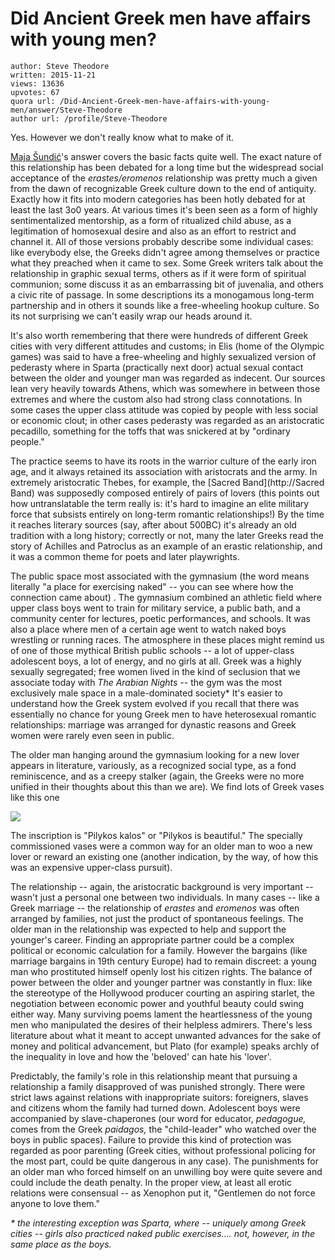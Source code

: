 # Did Ancient Greek men have affairs with young men?

	author: Steve Theodore
	written: 2015-11-21
	views: 13636
	upvotes: 67
	quora url: /Did-Ancient-Greek-men-have-affairs-with-young-men/answer/Steve-Theodore
	author url: /profile/Steve-Theodore


Yes. However we don't really know what to make of it.

[Maja Šundić](https://www.quora.com/profile/Maja-Šundić)'s answer covers the basic facts quite well. The exact nature of this relationship has been debated for a long time but the widespread social acceptance of the _erastes/eromenos_  relationship was pretty much a given from the dawn of recognizable Greek culture down to the end of antiquity. Exactly how it fits into modern categories has been hotly debated for at least the last 3o0 years. At various times it's been seen as a form of highly sentimentalized mentorship, as a form of ritualized child abuse, as a legitimation of homosexual desire and also as an effort to restrict and channel it. All of those versions probably describe some individual cases: like everybody else, the Greeks didn't agree among themselves or practice what they preached when it came to sex. Some Greek writers talk about the relationship in graphic sexual terms, others as if it were form of spiritual communion; some discuss it as an embarrassing bit of juvenalia, and others a civic rite of passage. In some descriptions its a monogamous long-term partnership and in others it sounds like a free-wheeling hookup culture. So its not surprising we can't easily wrap our heads around it.

 It's also worth remembering that there were hundreds of different Greek cities with very different attitudes and customs; in Elis (home of the Olympic games) was said to have a free-wheeling and highly sexualized version of pederasty where in Sparta (practically next door) actual sexual contact between the older and younger man was regarded as indecent. Our sources lean very heavily towards Athens, which was somewhere in between those extremes and where the custom also had strong class connotations. In some cases the upper class attitude was copied by people with less social or economic clout; in other cases pederasty was regarded as an aristocratic pecadillo, something for the toffs that was snickered at by "ordinary people." 

 The practice seems to have its roots in the warrior culture of the early iron age, and it always retained its association with aristocrats and the army. In extremely aristocratic Thebes, for example, the [Sacred Band](http://Sacred Band) was supposedly composed entirely of pairs of lovers (this points out how untranslatable the term really is: it's hard to imagine an elite military force that subsists entirely on long-term romantic relationships!) By the time it reaches literary sources (say, after about 500BC) it's already an old tradition with a long history; correctly or not, many the later Greeks read the story of Achilles and Patroclus as an example of an erastic relationship, and it was a common theme for poets and later playwrights. 

The public space most associated with the gymnasium (the word means literally "a place for exercising naked" -- you can see where how the connection came about) . The gymnasium combined an athletic field where upper class boys went to train for military service, a public bath, and a community center for lectures, poetic performances, and schools. It was also a place where men of a certain age went to watch naked boys wrestling or running races. The atmosphere in these places might remind us of one of those mythical British public schools -- a lot of upper-class adolescent boys, a lot of energy, and no girls at all. Greek was a highly sexually segregated; free women lived in the kind of seclusion that we associate today with _The Arabian Nights --_ the gym was the most exclusively male space in a male-dominated society* It's easier to understand how the Greek system evolved if you recall that there was essentially no chance for young Greek men to have heterosexual romantic relationships: marriage was arranged for dynastic reasons and Greek women were rarely even seen in public. 

The older man hanging around the gymnasium looking for a new lover appears in literature, variously, as a recognized social type, as a fond reminiscence, and as a creepy stalker (again, the Greeks were no more unified in their thoughts about this than we are). We find lots of Greek vases like this one 



![](https://qph.fs.quoracdn.net/main-qimg-90a15658cf480611dbe5ac9efda76891)


The inscription is "Pilykos kalos" or "Pilykos is beautiful." The specially commissioned vases were a common way for an older man to woo a new lover or reward an existing one (another indication, by the way, of how this was an expensive upper-class pursuit). 

The relationship -- again, the aristocratic background is very important -- wasn't just a personal one between two individuals. In many cases -- like a Greek marriage -- the relationship of _erastes_ and _eromenos_  was often arranged by families, not just the product of spontaneous feelings. The older man in the relationship was expected to help and support the younger's career. Finding an appropriate partner could be a complex political or economic calculation for a family. However the bargains (like marriage bargains in 19th century Europe) had to remain discreet: a young man who prostituted himself openly lost his citizen rights. The balance of power between the older and younger partner was constantly in flux: like the stereotype of the Hollywood producer courting an aspiring starlet, the negotiation between economic power and youthful beauty could swing either way. Many surviving poems lament the heartlessness of the young men who manipulated the desires of their helpless admirers. There's less literature about what it meant to accept unwanted advances for the sake of money and political advancement, but Plato (for example) speaks archly of the inequality in love and how the 'beloved' can hate his 'lover'. 

Predictably, the family's role in this relationship meant that pursuing a relationship a family disapproved of was punished strongly. There were strict laws against relations with inappropriate suitors: foreigners, slaves and citizens whom the family had turned down. Adolescent boys were accompanied by slave-chaperones (our word for educator, _pedagogue,_ comes from the Greek _paidagos,_ the "child-leader" who watched over the boys in public spaces). Failure to provide this kind of protection was regarded as poor parenting (Greek cities, without professional policing for the most part, could be quite dangerous in any case). The punishments for an older man who forced himself on an unwilling boy were quite severe and could include the death penalty. In the proper view, at least all erotic relations were consensual -- as Xenophon put it, "Gentlemen do not force anyone to love them."

_* the interesting exception was Sparta, where -- uniquely among Greek cities -- girls also practiced naked public exercises.... not, however, in the same place as the boys._ 

